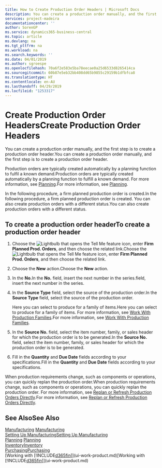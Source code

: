 ```yaml
---
title: How to Create Production Order Headers | Microsoft Docs
description: You can create a production order manually, and the first step is to create a production order header.
services: project-madeira
documentationcenter: ''
author: SorenGP
ms.service: dynamics365-business-central
ms.topic: article
ms.devlang: na
ms.tgt_pltfrm: na
ms.workload: na
ms.search.keywords: ''
ms.date: 04/01/2019
ms.author: sgroespe
ms.openlocfilehash: 70a6f2e583e5ba78eecae0a25d6533d8265414ca
ms.sourcegitcommit: 60b87e5eb32bb408dd65b9855c29159b1dfbfca8
ms.translationtype: HT
ms.contentlocale: en-AU
ms.lasthandoff: 04/29/2019
ms.locfileid: "1253317"
---
```

# <a name="create-production-order-headers"></a><span data-ttu-id="c3277-103">Create Production Order Headers</span><span class="sxs-lookup"><span data-stu-id="c3277-103">Create Production Order Headers</span></span>
<span data-ttu-id="c3277-104">You can create a production order manually, and the first step is to create a production order header.</span><span class="sxs-lookup"><span data-stu-id="c3277-104">You can create a production order manually, and the first step is to create a production order header.</span></span>

<span data-ttu-id="c3277-105">Production orders are typically created automatically by a planning function to fulfil a known demand.</span><span class="sxs-lookup"><span data-stu-id="c3277-105">Production orders are typically created automatically by a planning function to fulfill a known demand.</span></span> <span data-ttu-id="c3277-106">For more information, see [Planning](production-planning.md).</span><span class="sxs-lookup"><span data-stu-id="c3277-106">For more information, see [Planning](production-planning.md).</span></span>   

<span data-ttu-id="c3277-107">In the following procedure, a firm planned production order is created.</span><span class="sxs-lookup"><span data-stu-id="c3277-107">In the following procedure, a firm planned production order is created.</span></span> <span data-ttu-id="c3277-108">You can also create production orders with a different status.</span><span class="sxs-lookup"><span data-stu-id="c3277-108">You can also create production orders with a different status.</span></span>  

## <a name="to-create-a-production-order-header"></a><span data-ttu-id="c3277-109">To create a production order header</span><span class="sxs-lookup"><span data-stu-id="c3277-109">To create a production order header</span></span>  
1.  <span data-ttu-id="c3277-110">Choose the ![Lightbulb that opens the Tell Me feature](media/ui-search/search_small.png "Tell me what you want to do") icon, enter **Firm Planned Prod. Orders**, and then choose the related link.</span><span class="sxs-lookup"><span data-stu-id="c3277-110">Choose the ![Lightbulb that opens the Tell Me feature](media/ui-search/search_small.png "Tell me what you want to do") icon, enter **Firm Planned Prod. Orders**, and then choose the related link.</span></span>  
2.  <span data-ttu-id="c3277-111">Choose the **New** action.</span><span class="sxs-lookup"><span data-stu-id="c3277-111">Choose the **New** action.</span></span>  
3.  <span data-ttu-id="c3277-112">In the **No.**</span><span class="sxs-lookup"><span data-stu-id="c3277-112">In the **No.**</span></span> <span data-ttu-id="c3277-113">field, insert the next number in the series.</span><span class="sxs-lookup"><span data-stu-id="c3277-113">field, insert the next number in the series.</span></span>  
4.  <span data-ttu-id="c3277-114">In the **Source Type** field, select the source of the production order.</span><span class="sxs-lookup"><span data-stu-id="c3277-114">In the **Source Type** field, select the source of the production order.</span></span>

    <span data-ttu-id="c3277-115">Here you can select to produce for a family of items.</span><span class="sxs-lookup"><span data-stu-id="c3277-115">Here you can select to produce for a family of items.</span></span> <span data-ttu-id="c3277-116">For more information, see [Work With Production Families](production-how-work-family.md).</span><span class="sxs-lookup"><span data-stu-id="c3277-116">For more information, see [Work With Production Families](production-how-work-family.md).</span></span>
5.  <span data-ttu-id="c3277-117">In the **Source No.** field, select the item number, family, or sales header for which the production order is to be generated.</span><span class="sxs-lookup"><span data-stu-id="c3277-117">In the **Source No.** field, select the item number, family, or sales header for which the production order is to be generated.</span></span>  
6.  <span data-ttu-id="c3277-118">Fill in the **Quantity** and **Due Date** fields according to your specifications.</span><span class="sxs-lookup"><span data-stu-id="c3277-118">Fill in the **Quantity** and **Due Date** fields according to your specifications.</span></span>  

<span data-ttu-id="c3277-119">When production requirements change, such as components or operations, you can quickly replan the production order.</span><span class="sxs-lookup"><span data-stu-id="c3277-119">When production requirements change, such as components or operations, you can quickly replan the production order.</span></span> <span data-ttu-id="c3277-120">For more information, see [Replan or Refresh Production Orders Directly](production-how-to-replan-refresh-production-orders.md).</span><span class="sxs-lookup"><span data-stu-id="c3277-120">For more information, see [Replan or Refresh Production Orders Directly](production-how-to-replan-refresh-production-orders.md).</span></span> 

## <a name="see-also"></a><span data-ttu-id="c3277-121">See Also</span><span class="sxs-lookup"><span data-stu-id="c3277-121">See Also</span></span>  
<span data-ttu-id="c3277-122">[Manufacturing](production-manage-manufacturing.md)  </span><span class="sxs-lookup"><span data-stu-id="c3277-122">[Manufacturing](production-manage-manufacturing.md)  </span></span>  
[<span data-ttu-id="c3277-123">Setting Up Manufacturing</span><span class="sxs-lookup"><span data-stu-id="c3277-123">Setting Up Manufacturing</span></span>](production-configure-production-processes.md)  
<span data-ttu-id="c3277-124">[Planning](production-planning.md)    </span><span class="sxs-lookup"><span data-stu-id="c3277-124">[Planning](production-planning.md)    </span></span>  
[<span data-ttu-id="c3277-125">Inventory</span><span class="sxs-lookup"><span data-stu-id="c3277-125">Inventory</span></span>](inventory-manage-inventory.md)  
[<span data-ttu-id="c3277-126">Purchasing</span><span class="sxs-lookup"><span data-stu-id="c3277-126">Purchasing</span></span>](purchasing-manage-purchasing.md)  
<span data-ttu-id="c3277-127">[Working with [!INCLUDE[d365fin](includes/d365fin_md.md)]](ui-work-product.md)</span><span class="sxs-lookup"><span data-stu-id="c3277-127">[Working with [!INCLUDE[d365fin](includes/d365fin_md.md)]](ui-work-product.md)</span></span>
